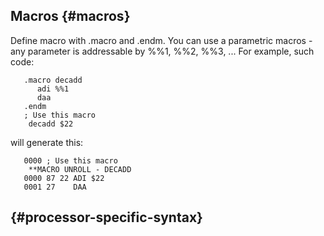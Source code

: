 ## Macros {#macros}

Define macro with .macro and .endm. You can use a parametric macros - any parameter is addressable by %%1, %%2, %%3, ... For example, such code:

```
   .macro decadd
      adi %%1
      daa
   .endm
   ; Use this macro
    decadd $22
```

will generate this:

```
   0000 ; Use this macro
    **MACRO UNROLL - DECADD
   0000 87 22 ADI $22
   0001 27    DAA
```

##  {#processor-specific-syntax}



